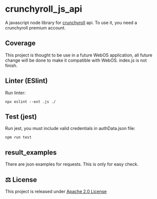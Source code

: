 # crunchyroll_js_api

A javascript node library for [crunchyroll](https://www.crunchyroll.com) api. To use it, you need a crunchyroll premium account.


## Coverage

This project is thought to be use in a future WebOS application, all future change will be done 
to make it compatible with WebOS.
index.js is not finish.


## Linter (ESlint)

Run linter:

```
npx eslint --ext .js ./
```

## Test (jest)

Run jest, you must include valid credentials in authData.json file:

```
npm run test
```

## result_examples

There are json examples for requests. This is only for easy check.


## ⚖ License

This project is released under [Apache 2.0 License](LICENSE)
